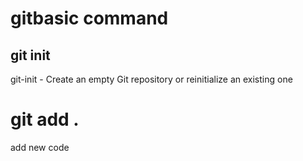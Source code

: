 # gitbasic command
## git init
git-init - Create an empty Git repository or reinitialize an existing one

# git add .

add new code 